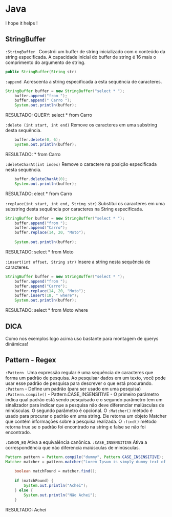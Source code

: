 # Java
I hope it helps !

## StringBuffer

`:StringBuffer ` Constrói um buffer de string inicializado com o conteúdo da string especificada. A capacidade inicial do buffer de string é 16 mais o comprimento do argumento de string.

```java
public StringBuffer(String str)
```
`:append `Acrescenta a string especificada a esta sequência de caracteres.

```java
StringBuffer buffer = new StringBuffer("select * ");
	buffer.append("from ");
	buffer.append(" Carro ");
	System.out.println(buffer);
```
RESULTADO: QUERY: select * from  Carro 

`:delete (int start, int end)` Remove os caracteres em uma substring desta sequência.
```java
	buffer.delete(0, 6);
	System.out.println(buffer);
```
RESULTADO: * from  Carro 


`:deleteCharAt(int index)` Remove o caractere na posição especificada nesta sequência.
```java
	buffer.deleteCharAt(0);
	System.out.println(buffer);
```
RESULTADO: elect * from  Carro

`:replace(int start, int end, String str)` Substitui os caracteres em uma substring desta sequência por caracteres na String especificada.
```java
StringBuffer buffer = new StringBuffer("select * ");
	buffer.append("from ");
	buffer.append("Carro");
	buffer.replace(14, 20, "Moto");
		
	System.out.println(buffer);
```
RESULTADO: select * from Moto

`:insert(int offset, String str)` Insere a string nesta sequência de caracteres.
```java
StringBuffer buffer = new StringBuffer("select * ");
	buffer.append("from ");
	buffer.append("Carro");
	buffer.replace(14, 20, "Moto");
	buffer.insert(18, " where");
	System.out.println(buffer);
```
RESULTADO: select * from Moto where

## DICA 

Como nos exemplos logo acima uso bastante para montagem de querys dinâmicas!

## Pattern - Regex

`:Pattern ` Uma expressão regular é uma sequência de caracteres que forma um padrão de pesquisa. Ao pesquisar dados em um texto, você pode usar esse padrão de pesquisa para descrever o que está procurando.
`:Pattern` - Define um padrão (para ser usado em uma pesquisa)
`:Pattern.compile()` - Pattern.CASE_INSENSITIVE - O primeiro parâmetro indica qual padrão está sendo pesquisado e o segundo parâmetro tem um sinalizador para indicar que a pesquisa não deve diferenciar maiúsculas de minúsculas. O segundo parâmetro é opcional.
O `:Matcher()` método é usado para procurar o padrão em uma string. Ele retorna um objeto Matcher que contém informações sobre a pesquisa realizada.
O `:find()` método retorna true se o padrão foi encontrado na string e false se não foi encontrado.

`:CANON_EQ`  Ativa a equivalência canônica.
`:CASE_INSENSITIVE` Ativa a correspondência que não diferencia maiúsculas de minúsculas.

```java
Pattern pattern = Pattern.compile("dummy", Pattern.CASE_INSENSITIVE);
Matcher matcher = pattern.matcher("Lorem Ipsum is simply dummy text of the printing and typesetting!");
		
	boolean matchFound = matcher.find();
		
	if (matchFound) {
		System.out.println("Achei");
	} else {
		System.out.println("Não Achei");
	}
```
RESULTADO: Achei
